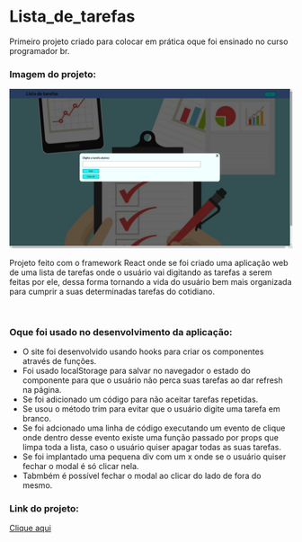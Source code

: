 # Lista_de_tarefas
Primeiro projeto criado para colocar em prática oque foi ensinado no curso programador br.
<h3>Imagem do projeto:</h3>
<img src="https://github.com/sian19/Lista_de_tarefas/blob/master/src/img/img-projeto.jpg">
<p>Projeto feito com o framework React onde se foi criado uma aplicação web de uma lista de tarefas onde o usuário vai digitando as tarefas a serem feitas por ele, dessa forma tornando a vida do usuário bem mais organizada para cumprir a suas determinadas tarefas do cotidiano.</p>
</br>
<h3>Oque foi usado no desenvolvimento da aplicação:</h3>
<ul>
  <li>O site foi desenvolvido usando hooks para criar os componentes através de funções.</li>
  <li>Foi usado localStorage para salvar no navegador o estado do componente para que o usuário não perca suas tarefas ao dar refresh na página.</li>
  <li>Se foi adicionado um código para não aceitar tarefas repetidas.</li>
  <li>Se usou o método trim para evitar que o usuário digite uma tarefa em branco.</li>
  <li>Se foi adcionado uma linha de código executando um evento de clique onde dentro desse evento existe uma função passado por props
  que limpa toda a lista, caso o usuário quiser apagar todas as suas tarefas.</li>
  <li>Se foi implantado uma pequena div com um x onde se o usuário quiser fechar o modal é só clicar nela.</li>
  <li>Tabmbém é possível fechar o modal ao clicar do lado de fora do mesmo.</li>
</ul>
<h3>Link do projeto:</h3>
<a href="">Clique aqui</a>
